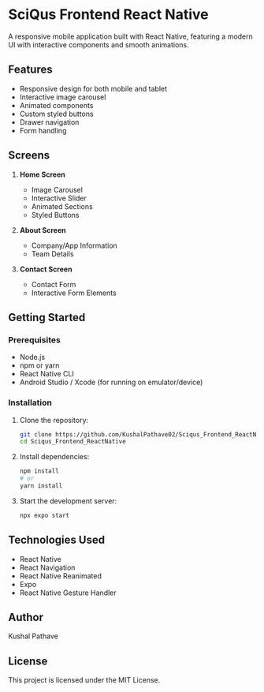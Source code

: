 # SciQus Frontend React Native

A responsive mobile application built with React Native, featuring a modern UI with interactive components and smooth animations.

## Features

- Responsive design for both mobile and tablet
- Interactive image carousel
- Animated components
- Custom styled buttons
- Drawer navigation
- Form handling

## Screens

1. **Home Screen**
   - Image Carousel
   - Interactive Slider
   - Animated Sections
   - Styled Buttons

2. **About Screen**
   - Company/App Information
   - Team Details

3. **Contact Screen**
   - Contact Form
   - Interactive Form Elements

## Getting Started

### Prerequisites

- Node.js
- npm or yarn
- React Native CLI
- Android Studio / Xcode (for running on emulator/device)

### Installation

1. Clone the repository:
   ```bash
   git clone https://github.com/KushalPathave02/Sciqus_Frontend_ReactNative.git
   cd Sciqus_Frontend_ReactNative
   ```

2. Install dependencies:
   ```bash
   npm install
   # or
   yarn install
   ```

3. Start the development server:
   ```bash
   npx expo start
   ```

## Technologies Used

- React Native
- React Navigation
- React Native Reanimated
- Expo
- React Native Gesture Handler

## Author

Kushal Pathave

## License

This project is licensed under the MIT License.
